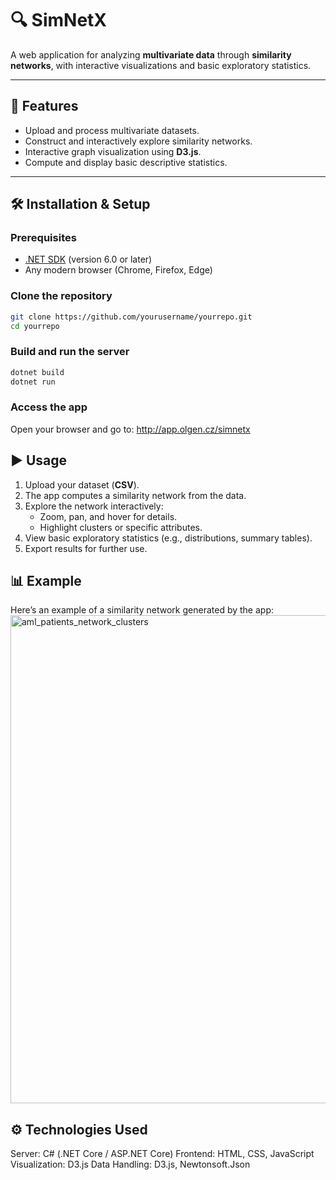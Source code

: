 # 🔍 SimNetX

A web application for analyzing **multivariate data** through **similarity networks**, 
with interactive visualizations and basic exploratory statistics.

---

## 🚀 Features
- Upload and process multivariate datasets.
- Construct and interactively explore similarity networks.
- Interactive graph visualization using **D3.js**.
- Compute and display basic descriptive statistics.

---

## 🛠️ Installation & Setup

### Prerequisites
- [.NET SDK](https://dotnet.microsoft.com/download) (version 6.0 or later)
- Any modern browser (Chrome, Firefox, Edge)

### Clone the repository
```bash
git clone https://github.com/yourusername/yourrepo.git
cd yourrepo
```

### Build and run the server
```bash
dotnet build
dotnet run
```

### Access the app
Open your browser and go to:
http://app.olgen.cz/simnetx

## ▶️ Usage
1. Upload your dataset (**CSV**).
2. The app computes a similarity network from the data.
3. Explore the network interactively:
   - Zoom, pan, and hover for details.
   - Highlight clusters or specific attributes.
4. View basic exploratory statistics (e.g., distributions, summary tables).
5. Export results for further use.

## 📊 Example
Here’s an example of a similarity network generated by the app:
<img width="1075" height="781" alt="aml_patients_network_clusters" src="https://github.com/user-attachments/assets/daf33ca7-fd82-4bf8-8aea-ced0641297a1" />

## ⚙️ Technologies Used
Server: C# (.NET Core / ASP.NET Core)
Frontend: HTML, CSS, JavaScript
Visualization: D3.js
Data Handling: D3.js, Newtonsoft.Json
